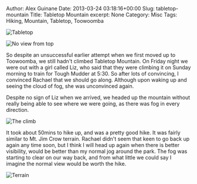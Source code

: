 Author: Alex Guinane
Date: 2013-03-24 03:18:16+00:00
Slug: tabletop-mountain
Title: Tabletop Mountain
excerpt: None
Category: Misc
Tags: Hiking, Mountain, Tabletop, Toowoomba

![Tabletop](/images/2013/2013-03-24-tabletop-mountain/2013-03-24-07-22-33.jpg)

![No view from top](/images/2013/2013-03-24-tabletop-mountain/2013-03-24-06-32-25.jpg "No view from top")

So despite an unsuccessful earlier attempt when we first moved up to Toowoomba, we still hadn't climbed Tabletop Mountain. On Friday night we were out with a girl called Liz, who said that they were climbing it on Sunday morning to train for Tough Mudder at 5:30. So after lots of convincing, I convinced Rachael that we should go along. Although upon waking up and seeing the cloud of fog, she was unconvinced again.

Despite no sign of Liz when we arrived, we headed up the mountain without really being able to see where we were going, as there was fog in every direction.

![The climb](/images/2013/2013-03-24-tabletop-mountain/2013-03-24-07-16-23.jpg "The climb")

It took about 50mins to hike up, and was a pretty good hike. It was fairly similar to Mt. Jim Crow terrain. Rachael didn't seem that keen to go back up again any time soon, but I think I will head up again when there is better visibility, would be better than my normal jog around the park. The fog was starting to clear on our way back, and from what little we could say I imagine the normal view would be worth the hike.

![Terrain](/images/2013/2013-03-24-tabletop-mountain/2013-03-24-07-00-12.jpg "Slippery Terrain")
